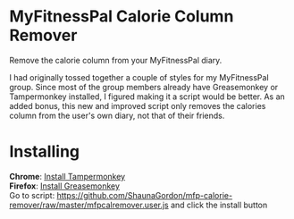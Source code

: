 # MyFitnessPal Calorie Column Remover
Remove the calorie column from your MyFitnessPal diary.

I had originally tossed together a couple of styles for my MyFitnessPal group. Since most of the group members already have Greasemonkey or Tampermonkey installed, I figured making it a script would be better. As an added bonus, this new and improved script only removes the calories column from the user's own diary, not that of their friends.

# Installing

**Chrome**: [Install Tampermonkey](https://chrome.google.com/webstore/detail/tampermonkey/dhdgffkkebhmkfjojejmpbldmpobfkfo?hl=en)  
**Firefox**: [Install Greasemonkey](https://addons.mozilla.org/en-Us/firefox/addon/greasemonkey/)  
Go to script: https://github.com/ShaunaGordon/mfp-calorie-remover/raw/master/mfpcalremover.user.js and click the install button
